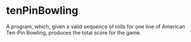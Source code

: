 # tenPinBowling
A program, which, given a valid sequence of rolls for one line of American Ten-Pin Bowling, produces the total score for the game.
